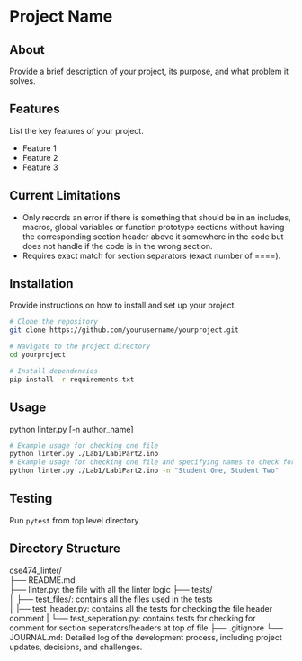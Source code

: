 # Project Name

## About
Provide a brief description of your project, its purpose, and what problem it solves.

## Features
List the key features of your project.
- Feature 1
- Feature 2
- Feature 3

## Current Limitations
- Only records an error if there is something that should be in an includes, macros, global variables or function prototype sections without having the corresponding section header above it somewhere in the code but does not handle if the code is in the wrong section.
- Requires exact match for section separators (exact number of ====).

## Installation
Provide instructions on how to install and set up your project.
```sh
# Clone the repository
git clone https://github.com/yourusername/yourproject.git

# Navigate to the project directory
cd yourproject

# Install dependencies
pip install -r requirements.txt
```

## Usage
python linter.py <filename> [-n author_name]  
```sh
# Example usage for checking one file
python linter.py ./Lab1/Lab1Part2.ino
# Example usage for checking one file and specifying names to check for the author comment
python linter.py ./Lab1/Lab1Part2.ino -n "Student One, Student Two"
```

## Testing
Run `pytest` from top level directory

## Directory Structure
cse474_linter/  
├── README.md  
├── linter.py: the file with all the linter logic
├── tests/  
│   ├── test_files/: contains all the files used in the tests  
│   |── test_header.py: contains all the tests for checking the file header comment
|   └── test_seperation.py: contains tests for checking for comment for section seperators/headers at top of file
├── .gitignore
└── JOURNAL.md: Detailed log of the development process, including project updates, decisions, and challenges.

